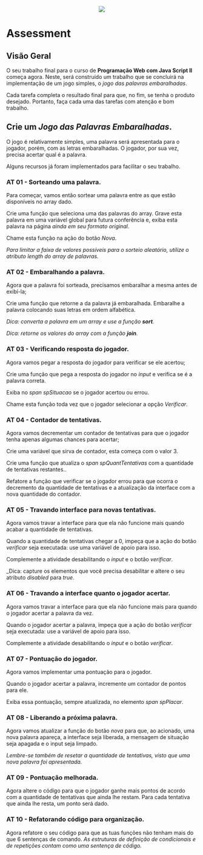<p align="center">
    <img src="https://www.infnet.edu.br/infnet/wp-content/themes/infnet.homepage//assets/img/LogoInfnetRodape.png"/>
</p>

# Assessment

## Visão Geral

O seu trabalho final para o curso de **Programação Web com Java Script II** começa agora. Neste, será construído um trabalho que se concluirá na implementação de um jogo simples, o _jogo das palavras embaralhadas_.

Cada tarefa completa o resultado final para que, no fim, se tenha o produto desejado. Portanto, faça cada uma das tarefas com atenção e bom trabalho.

## Crie um _Jogo das Palavras Embaralhadas_.

O jogo é relativamente simples, uma palavra será apresentada para o jogador, porém, com as letras embaralhadas. O jogador, por sua vez, precisa acertar qual é a palavra.

Alguns recursos já foram implementados para facilitar o seu trabalho.


### AT 01 - Sorteando uma palavra.


Para começar, vamos então sortear uma palavra entre as que estão disponíveis no array dado.

Crie uma função que seleciona uma das palavras do array. Grave esta palavra em uma variável global para futura conferência e, exiba esta palavra na página _ainda em seu formato original_.

Chame esta função na ação do botão _Nova_.

_Para limitar a faixa de valores possíveis para o sorteio aleatório, utilize o atributo length do array de palavras._

### AT 02 - Embaralhando a palavra.


Agora que a palavra foi sorteada, precisamos embaralhar a mesma antes de exibí-la;

Crie uma função que retorne a da palavra já embaralhada. Embaralhe a palavra colocando suas letras em ordem alfabética.

_Dica: converta a palavra em um array e use a função **sort**._

_Dica: retorne os valores do array com a função **join**._

### AT 03 - Verificando resposta do jogador.

Agora vamos pegar a resposta do jogador para verificar se ele acertou;

Crie uma função que pega a resposta do jogador no _input_ e verifica se é a palavra correta.

Exiba no _span spSituacao_ se o jogador acertou ou errou.

Chame esta função toda vez que o jogador selecionar a opção _Verificar_.

### AT 04 - Contador de tentativas.

Agora vamos decrementar um contador de tentativas para que o jogador tenha apenas algumas chances para acertar;

Crie uma variável que sirva de contador, esta começa com o valor 3.

Crie uma função que atualiza o _span spQuantTentativas_ com a quantidade de tentativas restantes..

Refatore a função que verificar se o jogador errou para que ocorra o decremento da quantidade de tentativas e a atualização da interface com a nova quantidade do contador.

### AT 05 - Travando interface para novas tentativas.


Agora vamos travar a interface para que ela não funcione mais quando acabar a quantidade de tentativas.

Quando a quantidade de tentativas chegar a 0,  impeça que a ação do botão _verificar_ seja executada: use uma variável de apoio para isso.

Complemente a atividade desabilitando o _input_ e o botão _verificar_.

_Dica: capture os elementos que você precisa desabilitar e altere o seu atributo _disabled_ para _true_.

### AT 06 - Travando a interface quanto o jogador acertar.

Agora vamos travar a interface para que ela não funcione mais para quando o jogador acertar a palavra da vez.

Quando o jogador acertar a palavra, impeça que a ação do botão _verificar_ seja executada: use a variável de apoio para isso.

Complemente a atividade desabilitando o _input_ e o botão _verificar_.

### AT 07 - Pontuação do jogador.

Agora vamos implementar uma pontuação para o jogador.

Quando o jogador acertar a palavra, incremente um contador de pontos para ele.

Exiba essa pontuação, sempre atualizada, no elemento _span spPlacar_.

### AT 08 - Liberando a próxima palavra.

Agora vamos atualizar a função do botão _nova_ para que, ao acionado, uma nova palavra apareça, a interface seja liberada, a mensagem de situação seja apagada e o input seja limpado.

_Lembre-se também de resetar a quantidade de tentativas, visto que uma nova palavra foi apresentada._

### AT 09 - Pontuação melhorada.

Agora altere o código para que o jogador ganhe mais pontos de acordo com a quantidade de tentativas que ainda lhe restam. Para cada tentativa que ainda lhe resta, um ponto será dado.

### AT 10 - Refatorando código para organização.

Agora refatore o seu código para que as tuas funções não tenham mais do que 6 sentenças de comando.
_As estruturas de definição de condicionais e de repetições contam como uma sentença de código._
